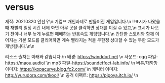 # versus

제작: 20210320 안선우\n
기컴프 개인과제로 만들어진 게임입니다.\n
!!표시가 나왔을 때 재빨리 일정 시간 내에 화면 아무 곳을 클릭하면 상대를 이길 수 있고,\n
표시가 나오기 전이나 너무 늦게 누르면 패배하는 반응속도 게임입니다.\n
간단한 스토리와 함께 이어지는 기본 모드를 클리어하면 계속 빨라지는 적을 무한정 상대할 수 있는 무한 모드가 개방됩니다.\n\n

리소스 출처는 아래와 같습니다.\n
배경: https://winddorf.net \n
사운드: ogg 파일-https://maou.audio/ \n
        mp3 파일-https://soundeffect-lab.info/ \n
버튼/대화창 이미지: https://kopacurve.blog.fc2.com/ \n
캐릭터 이미지: http://yurudora.com/tkool/ \n
공격 이펙트: https://pipoya.itch.io/ \n
